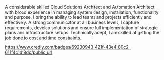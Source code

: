 A considerable skilled Cloud Solutions Architect and Automation Architect with broad experience in managing system design, installation, functionality and purpose, I bring the ability to lead teams and projects efficiently and effectively. A strong communicator at all business levels, I capture requirements, develop solutions and ensure full implementation of strategic plans and infrastructure setups. Technically adept, I am skilled at getting the job done to cost and time constraints.

https://www.credly.com/badges/69230943-421f-43e4-80c2-611f4c1df8dc/public_url
<!---
mohang6770/mohang6770 is a ✨ special ✨ repository because its `README.md` (this file) appears on your GitHub profile.
You can click the Preview link to take a look at your changes.
--->
